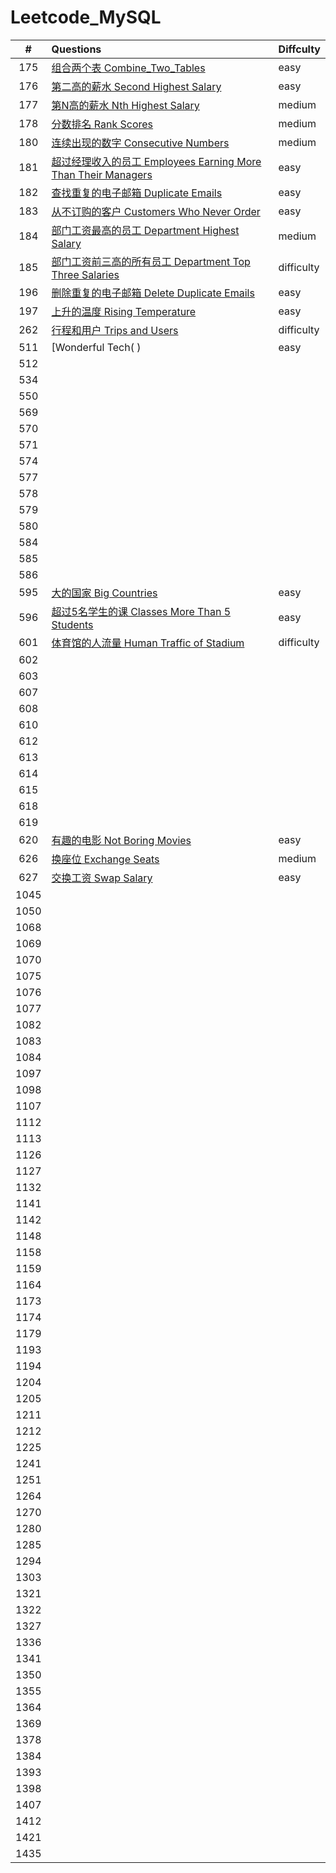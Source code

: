 # Leetcode_MySQL

|  #   | Questions                                                    | Diffculty  |
| :--: | :----------------------------------------------------------- | ---------- |
| 175  | [组合两个表  Combine_Two_Tables](https://github.com/shaoecho/Leetcode_MySQL/blob/master/175_Combine_Two_Tables.md) | easy       |
| 176  | [第二高的薪水  Second Highest Salary](https://github.com/shaoecho/Leetcode_MySQL/blob/master/176_Second_Highest_Salary.md) | easy       |
| 177  | [第N高的薪水  Nth Highest Salary](https://github.com/shaoecho/Leetcode_MySQL/blob/master/177_Nth%20Highest%20Salary.md) | medium     |
| 178  | [分数排名 Rank Scores](https://github.com/shaoecho/Leetcode_MySQL/blob/master/178_Rank%20Scores.md) | medium     |
| 180  | [连续出现的数字 Consecutive Numbers](https://github.com/shaoecho/Leetcode_MySQL/blob/master/180_Consecutive%20Numbers%20.md) | medium     |
| 181  | [超过经理收入的员工 Employees Earning More Than Their Managers](https://github.com/shaoecho/Leetcode_MySQL/blob/master/181_Employees%20Earning%20More%20Than%20Their%20Managers.md) | easy       |
| 182  | [查找重复的电子邮箱 Duplicate Emails](https://github.com/shaoecho/Leetcode_MySQL/blob/master/182_Duplicate%20Emails.md) | easy       |
| 183  | [从不订购的客户 Customers Who Never Order](https://github.com/shaoecho/Leetcode_MySQL/blob/master/183_Customers%20Who%20Never%20Order.md) | easy       |
| 184  | [部门工资最高的员工 Department Highest Salary](https://github.com/shaoecho/Leetcode_MySQL/blob/master/184_Department%20Highest%20Salary.md) | medium     |
| 185  | [部门工资前三高的所有员工 Department Top Three Salaries](https://github.com/shaoecho/Leetcode_MySQL/blob/master/185_%20Department%20Top%20Three%20Salaries.md) | difficulty |
| 196  | [删除重复的电子邮箱 Delete Duplicate Emails](https://github.com/shaoecho/Leetcode_MySQL/blob/master/196_Delete%20Duplicate%20Emails.md) | easy       |
| 197  | [上升的温度 Rising Temperature](https://github.com/shaoecho/Leetcode_MySQL/blob/master/197_Rising%20Temperature.md) | easy       |
| 262  | [行程和用户 Trips and Users](https://github.com/shaoecho/Leetcode_MySQL/blob/master/262_Trips%20and%20Users.md) | difficulty |
| 511  | [Wonderful Tech(  )                                          | easy       |
| 512  |                                                              |            |
| 534  |                                                              |            |
| 550  |                                                              |            |
| 569  |                                                              |            |
| 570  |                                                              |            |
| 571  |                                                              |            |
| 574  |                                                              |            |
| 577  |                                                              |            |
| 578  |                                                              |            |
| 579  |                                                              |            |
| 580  |                                                              |            |
| 584  |                                                              |            |
| 585  |                                                              |            |
| 586  |                                                              |            |
| 595  | [大的国家 Big Countries](https://github.com/shaoecho/Leetcode_MySQL/blob/master/595_Investments%20in%202016.md) | easy       |
| 596  | [超过5名学生的课 Classes More Than 5 Students](https://github.com/shaoecho/Leetcode_MySQL/blob/master/596_Big%20Countries.md) | easy       |
| 601  | [体育馆的人流量 Human Traffic of Stadium](https://github.com/shaoecho/Leetcode_MySQL/blob/master/601_Human%20Traffic%20of%20Stadium.md) | difficulty |
| 602  |                                                              |            |
| 603  |                                                              |            |
| 607  |                                                              |            |
| 608  |                                                              |            |
| 610  |                                                              |            |
| 612  |                                                              |            |
| 613  |                                                              |            |
| 614  |                                                              |            |
| 615  |                                                              |            |
| 618  |                                                              |            |
| 619  |                                                              |            |
| 620  | [有趣的电影 Not Boring Movies](https://github.com/shaoecho/Leetcode_MySQL/blob/master/620_Not%20Boring%20Movies.md) | easy       |
| 626  | [换座位 Exchange Seats](https://github.com/shaoecho/Leetcode_MySQL/blob/master/626_Exchange%20Seats.md) | medium     |
| 627  | [交换工资 Swap Salary](https://github.com/shaoecho/Leetcode_MySQL/blob/master/627_Swap%20Salary.md) | easy       |
| 1045 |                                                              |            |
| 1050 |                                                              |            |
| 1068 |                                                              |            |
| 1069 |                                                              |            |
| 1070 |                                                              |            |
| 1075 |                                                              |            |
| 1076 |                                                              |            |
| 1077 |                                                              |            |
| 1082 |                                                              |            |
| 1083 |                                                              |            |
| 1084 |                                                              |            |
| 1097 |                                                              |            |
| 1098 |                                                              |            |
| 1107 |                                                              |            |
| 1112 |                                                              |            |
| 1113 |                                                              |            |
| 1126 |                                                              |            |
| 1127 |                                                              |            |
| 1132 |                                                              |            |
| 1141 |                                                              |            |
| 1142 |                                                              |            |
| 1148 |                                                              |            |
| 1158 |                                                              |            |
| 1159 |                                                              |            |
| 1164 |                                                              |            |
| 1173 |                                                              |            |
| 1174 |                                                              |            |
| 1179 |                                                              |            |
| 1193 |                                                              |            |
| 1194 |                                                              |            |
| 1204 |                                                              |            |
| 1205 |                                                              |            |
| 1211 |                                                              |            |
| 1212 |                                                              |            |
| 1225 |                                                              |            |
| 1241 |                                                              |            |
| 1251 |                                                              |            |
| 1264 |                                                              |            |
| 1270 |                                                              |            |
| 1280 |                                                              |            |
| 1285 |                                                              |            |
| 1294 |                                                              |            |
| 1303 |                                                              |            |
| 1321 |                                                              |            |
| 1322 |                                                              |            |
| 1327 |                                                              |            |
| 1336 |                                                              |            |
| 1341 |                                                              |            |
| 1350 |                                                              |            |
| 1355 |                                                              |            |
| 1364 |                                                              |            |
| 1369 |                                                              |            |
| 1378 |                                                              |            |
| 1384 |                                                              |            |
| 1393 |                                                              |            |
| 1398 |                                                              |            |
| 1407 |                                                              |            |
| 1412 |                                                              |            |
| 1421 |                                                              |            |
| 1435 |                                                              |            |

